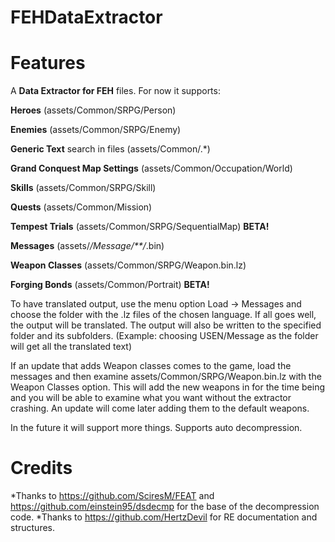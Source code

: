 # FEHDataExtractor
Features
=====

A __Data Extractor for FEH__ files. For now it supports:

__Heroes__ (assets/Common/SRPG/Person)

__Enemies__ (assets/Common/SRPG/Enemy)

__Generic Text__ search in files (assets/Common/.*)

__Grand Conquest Map Settings__ (assets/Common/Occupation/World)

__Skills__ (assets/Common/SRPG/Skill)

__Quests__ (assets/Common/Mission)

__Tempest Trials__ (assets/Common/SRPG/SequentialMap) __BETA!__

__Messages__ (assets/*/Message/**/*.bin)

__Weapon Classes__ (assets/Common/SRPG/Weapon.bin.lz)

__Forging Bonds__ (assets/Common/Portrait) __BETA!__

To have translated output, use the menu option Load -> Messages and choose the folder with the .lz files of the chosen language. If all goes well, the output will be translated. The output will also be written to the specified folder and its subfolders. (Example: choosing USEN/Message as the folder will get all the translated text)

If an update that adds Weapon classes comes to the game, load the messages and then examine assets/Common/SRPG/Weapon.bin.lz with the Weapon Classes option. This will add the new weapons in for the time being and you will be able to examine what you want without the extractor crashing. An update will come later adding them to the default weapons.

In the future it will support more things. Supports auto decompression.

Credits
=====

*Thanks to https://github.com/SciresM/FEAT and https://github.com/einstein95/dsdecmp for the base of the decompression code.
*Thanks to https://github.com/HertzDevil for RE documentation and structures.
